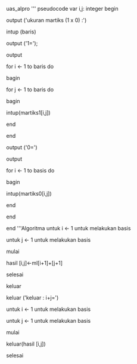 uas_alpro
''' pseudocode
var i,j: integer
begin

output ('ukuran martiks (1 x 0) :')

intup (baris)

output ('1=');

output

for i <- 1 to baris do

bagin

for j <- 1 to baris do

bagin 

intup(martiks1[i,j])

end

end

output ('0=')

output

for i <- 1 to basis do

bagin

intup(martiks0[i,j])

end

end

end
'''Algoritma
untuk i <- 1 untuk melakukan basis

untuk j <- 1 untuk melakukan basis

mulai

hasil [i,j]<-ml[i+1]+[j+1]

selesai

keluar

keluar ('keluar : i+j=')

untuk i <- 1 untuk melakukan basis

untuk j <- 1 untuk melakukan basis

mulai

keluar(hasil [i,j])

selesai
